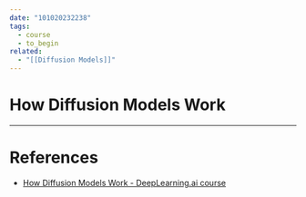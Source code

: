 ```yaml
---
date: "101020232238"
tags:
  - course
  - to_begin
related:
  - "[[Diffusion Models]]"
---
```

# How Diffusion Models Work


---
# References
- [How Diffusion Models Work - DeepLearning.ai course](https://www.deeplearning.ai/short-courses/how-diffusion-models-work/)